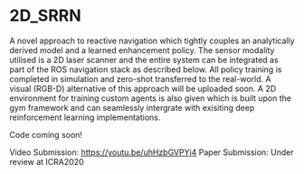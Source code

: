 # 2D_SRRN
A novel approach to reactive navigation which tightly couples an analytically derived model and a learned enhancement policy. The sensor modality utilised is a 2D laser scanner and the entire system can be integrated as part of the ROS navigation stack as described below. All policy training is completed in simulation and zero-shot transferred to the real-world. A visual (RGB-D) alternative of this approach will be uploaded soon. A 2D environment for training custom agents is also given which is built upon the gym framework and can seamlessly intergrate with exisiting deep reinforcement learning implementations.

Code coming soon!

Video Submission: https://youtu.be/uhHzbGVPYj4
Paper Submission: Under review at ICRA2020
